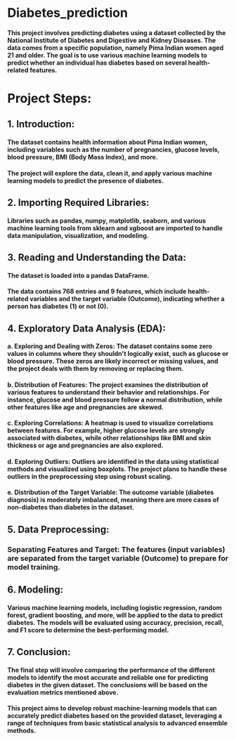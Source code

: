 # Diabetes_prediction
#### This project involves predicting diabetes using a dataset collected by the National Institute of Diabetes and Digestive and Kidney Diseases. The data comes from a specific population, namely Pima Indian women aged 21 and older. The goal is to use various machine learning models to predict whether an individual has diabetes based on several health-related features.

# Project Steps:
## 1. Introduction:

#### The dataset contains health information about Pima Indian women, including variables such as the number of pregnancies, glucose levels, blood pressure, BMI (Body Mass Index), and more.
#### The project will explore the data, clean it, and apply various machine learning models to predict the presence of diabetes.

## 2. Importing Required Libraries:

#### Libraries such as pandas, numpy, matplotlib, seaborn, and various machine learning tools from sklearn and xgboost are imported to handle data manipulation, visualization, and modeling.

## 3. Reading and Understanding the Data:

#### The dataset is loaded into a pandas DataFrame.
#### The data contains 768 entries and 9 features, which include health-related variables and the target variable (Outcome), indicating whether a person has diabetes (1) or not (0).

## 4. Exploratory Data Analysis (EDA):

#### a. Exploring and Dealing with Zeros: The dataset contains some zero values in columns where they shouldn't logically exist, such as glucose or blood pressure. These zeros are likely incorrect or missing values, and the project deals with them by removing or replacing them.
#### b. Distribution of Features: The project examines the distribution of various features to understand their behavior and relationships. For instance, glucose and blood pressure follow a normal distribution, while other features like age and pregnancies are skewed.
#### c. Exploring Correlations: A heatmap is used to visualize correlations between features. For example, higher glucose levels are strongly associated with diabetes, while other relationships like BMI and skin thickness or age and pregnancies are also explored.
#### d. Exploring Outliers: Outliers are identified in the data using statistical methods and visualized using boxplots. The project plans to handle these outliers in the preprocessing step using robust scaling.
#### e. Distribution of the Target Variable: The outcome variable (diabetes diagnosis) is moderately imbalanced, meaning there are more cases of non-diabetes than diabetes in the dataset.

## 5. Data Preprocessing:

### Separating Features and Target: The features (input variables) are separated from the target variable (Outcome) to prepare for model training.

## 6. Modeling:

#### Various machine learning models, including logistic regression, random forest, gradient boosting, and more, will be applied to the data to predict diabetes. The models will be evaluated using accuracy, precision, recall, and F1 score to determine the best-performing model.

## 7. Conclusion:

#### The final step will involve comparing the performance of the different models to identify the most accurate and reliable one for predicting diabetes in the given dataset. The conclusions will be based on the evaluation metrics mentioned above.
#### This project aims to develop robust machine-learning models that can accurately predict diabetes based on the provided dataset, leveraging a range of techniques from basic statistical analysis to advanced ensemble methods.
